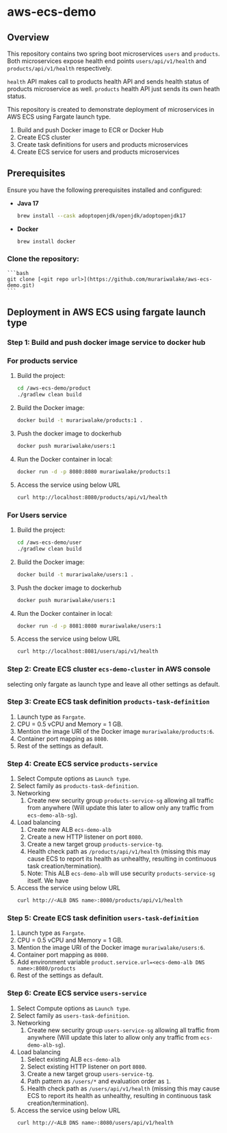 # aws-ecs-demo

## Overview
This repository contains two spring boot microservices `users` and `products`. 
Both microservices expose health end points `users/api/v1/health` and `products/api/v1/health` respectively.

`health` API makes call to products health API and sends health status of products microservice as well.
`products` health API just sends its own heath status.

This repository is created to demonstrate deployment of microservices in AWS ECS using Fargate launch type.
1. Build and push Docker image to ECR or Docker Hub
2. Create ECS cluster
3. Create task definitions for users and products microservices
4. Create ECS service for users and products microservices

## Prerequisites
Ensure you have the following prerequisites installed and configured:

- **Java 17**
  ```bash
  brew install --cask adoptopenjdk/openjdk/adoptopenjdk17
  ```

- **Docker**
  ```bash
  brew install docker
  ```

### Clone the repository:
    ```bash
    git clone [<git repo url>](https://github.com/murariwalake/aws-ecs-demo.git)
    ```

## Deployment in AWS ECS using fargate launch type
### Step 1: Build and push docker image service to docker hub
### For products service
1. Build the project:
    ```bash
    cd /aws-ecs-demo/product
    ./gradlew clean build
    ```

2. Build the Docker image:
    ```bash
    docker build -t murariwalake/products:1 .
    ```
3. Push the docker image to dockerhub
    ```bash
    docker push murariwalake/users:1
    ```

3. Run the Docker container in local:
    ```bash
    docker run -d -p 8080:8080 murariwalake/products:1
    ```
4. Access the service using below URL
    ```bash
    curl http://localhost:8080/products/api/v1/health
    ```

### For Users service
1. Build the project:
    ```bash
    cd /aws-ecs-demo/user
    ./gradlew clean build
    ```

2. Build the Docker image:
    ```bash
    docker build -t murariwalake/users:1 .
    ```
3. Push the docker image to dockerhub
    ```bash
    docker push murariwalake/users:1
    ```

3. Run the Docker container in local:
    ```bash
    docker run -d -p 8081:8080 murariwalake/users:1
    ```
4. Access the service using below URL
    ```bash
    curl http://localhost:8081/users/api/v1/health
    ```


### Step 2: Create ECS cluster `ecs-demo-cluster` in AWS console
selecting only fargate as launch type and leave all other settings as default.

### Step 3: Create ECS task definition `products-task-definition`
1. Launch type as `Fargate`.
2. CPU = 0.5 vCPU and Memory = 1 GB.
3. Mention the image URI of the Docker image `murariwalake/products:6`.
4. Container port mapping as `8080`.
5. Rest of the settings as default.

### Step 4: Create ECS service `products-service`
1. Select Compute options as `Launch type`.
2. Select family as `products-task-definition`.
3. Networking
   1. Create new security group `products-service-sg` allowing all traffic from anywhere (Will update this later to allow only any traffic from `ecs-demo-alb-sg`).
4. Load balancing
   1. Create new ALB `ecs-demo-alb`
   2. Create a new HTTP listener on port `8080`.
   3. Create a new target group `products-service-tg`.
   4. Health check path as `/products/api/v1/health` (missing this may cause ECS to report its health as unhealthy, resulting in continuous task creation/termination).
   5. Note: This ALB `ecs-demo-alb` will use security `products-service-sg` itself. We have 
5. Access the service using below URL
    ```bash
    curl http://<ALB DNS name>:8080/products/api/v1/health
    ```

### Step 5: Create ECS task definition `users-task-definition`
1. Launch type as `Fargate`.
2. CPU = 0.5 vCPU and Memory = 1 GB.
3. Mention the image URI of the Docker image `murariwalake/users:6`.
4. Container port mapping as `8080`.
5. Add environment variable `product.service.url=<ecs-demo-alb DNS name>:8080/products`
6. Rest of the settings as default.

### Step 6: Create ECS service `users-service`
1. Select Compute options as `Launch type`.
2. Select family as `users-task-definition`.
3. Networking
   1. Create new security group `users-service-sg` allowing all traffic from anywhere (Will update this later to allow only any traffic from `ecs-demo-alb-sg`).
4. Load balancing
   1. Select existing ALB `ecs-demo-alb`
   2. Select existing HTTP listener on port `8080`.
   3. Create a new target group `users-service-tg`.
   4. Path pattern as `/users/*` and evaluation order as `1`.
   5. Health check path as `/users/api/v1/health` (missing this may cause ECS to report its health as unhealthy, resulting in continuous task creation/termination).
5. Access the service using below URL
    ```bash
    curl http://<ALB DNS name>:8080/users/api/v1/health
    ```
